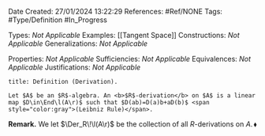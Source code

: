 <div class="topSpace"></div>

Date Created: 27/01/2024 13:22:29
References: #Ref/NONE
Tags: #Type/Definition #In_Progress

Types: <i>Not Applicable</i>
Examples: [[Tangent Space]]
Constructions: <i>Not Applicable</i>
Generalizations: <i>Not Applicable</i>

Properties: <i>Not Applicable</i>
Sufficiencies: <i>Not Applicable</i>
Equivalences: <i>Not Applicable</i>
Justifications: <i>Not Applicable</i>

``` ad-Definition
title: Definition (Derivation).

Let $A$ be an $R$-algebra. An <b>$R$-derivation</b> on $A$ is a linear map $D\in\End\l(A\r)$ such that $D(ab)=D(a)b+aD(b)$ <span style="color:gray">(Leibniz Rule)</span>.

```

<b>Remark.</b> We let $\Der_R\!\l(A\r)$ be the collection of all $R$-derivations on $A$.<span style="float:right;">$\blacklozenge$</span>
